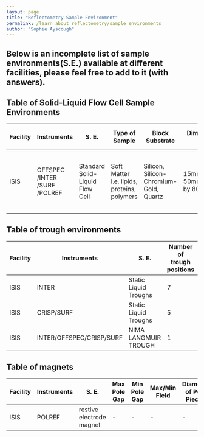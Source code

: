 ```yaml
---
layout: page
title: "Reflectometry Sample Environment"
permalink: /learn_about_reflectometry/sample_environments
author: "Sophie Ayscough"
---
```

## Below is an incomplete list of sample environments(S.E.) available at different facilities, please feel free to add to it (with answers).

## Table of Solid-Liquid Flow Cell Sample Environments

| Facility |Instruments| S. E. | Type of Sample | Block Substrate | Dimensions of block (min/max) | Orientation on Beamline | Mounting | Internal Sample Volume  | Material| Associated Equipment|Webpages|Literature|
| --- | --- | --- | --- | --- | --- | --- | --- | --- | --- | --- | --- | --- |
| ISIS | OFFSPEC /INTER /SURF /POLREF | Standard Solid-Liquid Flow Cell | Soft Matter i.e. lipids, proteins, polymers  | Silicon, Silicon-Chromium-Gold, Quartz | 15mm by 50mm/100mm/150mm by 80mm | Horizontal | Kinematic Mount | 3 ml | Teflon trough,  Aluminium Base | HPLC pump, Julabo, Water Bath, Syringe Pump, in-line QCM-D | [ISIS S.E.](https://www.isis.stfc.ac.uk/Pages/Single-Cells-and-Accessories.aspx) | Recent Publications |

## Table of trough environments

| Facility |Instruments| S. E. | Number of trough positions | Dimensions of Trough | Barrier Orientation | Trough Volume | Material | Temperature Control? Range?  | Compression Ratio | Trough Box details|Associated Equipment|Literature|Webpages|
| --- | --- | --- | --- | --- | --- | --- | --- | --- | --- | --- | --- | --- | --- |
| ISIS | INTER | Static Liquid Troughs | 7 | - | - | - | - | RT to 80 degrees celcius | n/a | - | - | [ISIS S.E.](https://www.isis.stfc.ac.uk/Pages/Troughs-and-Water-Baths.aspx) | [Picture](https://www.isis.stfc.ac.uk/Gallery/DSCF0028.jpg) |
| ISIS | CRISP/SURF | Static Liquid Troughs | 5 | - | - | - | - | RT to 80 degrees celcius | n/a | - | - | [ISIS S.E.](https://www.isis.stfc.ac.uk/Pages/Troughs-and-Water-Baths.aspx) | [Picture](https://www.isis.stfc.ac.uk/Gallery/DSCF0035.jpg) |
| ISIS | INTER/OFFSPEC/CRISP/SURF | NIMA LANGMUIR TROUGH | 1 | - | - | - | - | -50 to 200 degrees celcius | n/a | - | - | [ISIS S.E.](https://www.isis.stfc.ac.uk/Pages/Troughs-and-Water-Baths.aspx) | - |
## Table of magnets

| Facility |Instruments| S. E. | Max Pole Gap | Min Pole Gap | Max/Min Field | Diameter of Pole Pieces | Type of Pole | Sample Size  | Field Uniformity | Combined Sample Environments |Remenant Field|Weight|polarisation neutron optimised| Literature|Webpages|
| --- | --- | --- | --- | --- | --- | --- | --- | --- | --- | --- | --- | --- | --- |--- | --- |
| ISIS | POLREF | restive electrode magnet | - | - | - | - | Flat-faced | - | - | - | - | - |- | - |- |



